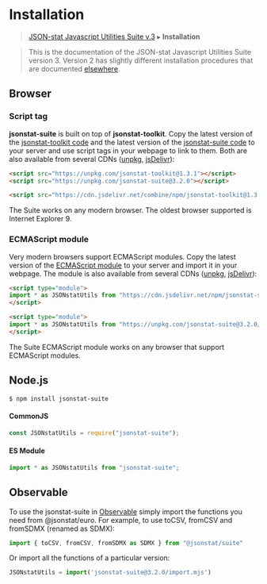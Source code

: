 # Installation

> [JSON-stat Javascript Utilities Suite v.3](https://github.com/jsonstat/suite/blob/master/README.md) ▸ **Installation**

<blockquote>This is the documentation of the JSON-stat Javascript Utilities Suite version 3. Version 2 has slightly different installation procedures that are documented <a href="https://www.npmjs.com/package/jsonstat-utils">elsewhere</a>.</blockquote>

## Browser

### Script tag

<strong>jsonstat-suite</strong> is built on top of <strong>jsonstat-toolkit</strong>. Copy the latest version of the [jsonstat-toolkit code](https://raw.githubusercontent.com/jsonstat/toolkit/master/iife.js) and the latest version of the [jsonstat-suite code](https://raw.githubusercontent.com/jsonstat/suite/master/iife.js) to your server and use script tags in your webpage to link to them. Both are also available from several CDNs ([unpkg](https://unpkg.com), [jsDelivr](https://www.jsdelivr.com/)):

```html
<script src="https://unpkg.com/jsonstat-toolkit@1.3.1"></script>
<script src="https://unpkg.com/jsonstat-suite@3.2.0"></script>
```

```html
<script src="https://cdn.jsdelivr.net/combine/npm/jsonstat-toolkit@1.3.1,npm/jsonstat-suite@3.2.0"></script>
```

The Suite works on any modern browser. The oldest browser supported is Internet Explorer 9.

### ECMAScript module

Very modern browsers support ECMAScript modules. Copy the latest version of the [ECMAScript module](https://raw.githubusercontent.com/jsonstat/suite/master/import.mjs) to your server and import it in your webpage. The module is also available from several CDNs ([unpkg](https://unpkg.com), [jsDelivr](https://www.jsdelivr.com/)):

```html
<script type="module">
import * as JSONstatUtils from "https://cdn.jsdelivr.net/npm/jsonstat-suite@3.2.0/import.mjs";
</script>
```

```html
<script type="module">
import * as JSONstatUtils from "https://unpkg.com/jsonstat-suite@3.2.0/import.mjs";
</script>
```

The Suite ECMAScript module works on any browser that support ECMAScript modules.

## Node.js

```
$ npm install jsonstat-suite
```

#### CommonJS

```js
const JSONstatUtils = require("jsonstat-suite");
```

#### ES Module

```js
import * as JSONstatUtils from "jsonstat-suite";
```

## Observable

To use the jsonstat-suite in [Observable](https://observablehq.com/) simply import the functions you need from @jsonstat/euro. For example, to use toCSV, fromCSV and fromSDMX (renamed as SDMX):

```js
import { toCSV, fromCSV, fromSDMX as SDMX } from "@jsonstat/suite"
```

Or import all the functions of a particular version:

```js
JSONstatUtils = import('jsonstat-suite@3.2.0/import.mjs')
```
